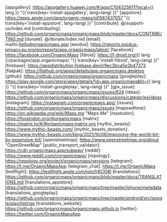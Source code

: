 [appgallery]: https://appgallery.huawei.com/#/app/C104325611?local={{ lang }} "{{ trans(key='install-appgallery', lang=lang) }}"
[appstore]: https://apps.apple.com/app/organic-maps/id1567437057 "{{ trans(key='install-appstore', lang=lang) }}"
[contribute]: @/support-us/index.md
[contributing]: https://github.com/organicmaps/organicmaps/blob/master/docs/CONTRIBUTING.md
[donate]: @/donate/index.md
[email]: mailto:hello@organicmaps.app
[exodus]: https://reports.exodus-privacy.eu.org/en/reports/app.organicmaps/latest/
[facebook]: https://facebook.com/OrganicMaps
[fdroid]: https://f-droid.org/{{ lang }}/packages/app.organicmaps/ "{{ trans(key='install-fdroid', lang=lang) }}"
[firebase]: https://appdistribution.firebase.dev/i/9ec3bca5e2b47373
[flatpak]: https://flathub.org/apps/details/app.organicmaps.desktop
[github]: https://github.com/organicmaps/organicmaps
[googleplay]: https://play.google.com/store/apps/details?id=app.organicmaps&hl={{ lang }} "{{ trans(key='install-googleplay', lang=lang) }}"
[gpx_issue]: https://github.com/organicmaps/organicmaps/issues/624
[ideas]: https://github.com/organicmaps/organicmaps/discussions/categories/ideas
[instagram]: https://instagram.com/organicmaps.app/
[issues]: https://github.com/organicmaps/organicmaps/issues
[mapswithme]: https://en.wikipedia.org/wiki/Maps.me "Maps.Me"
[mastodon]: https://fosstodon.org/@organicmaps
[matrix]: https://matrix.to/#/#organicmaps:matrix.org
[mythic_beasts]: https://www.mythic-beasts.com/
[mythic_beasts_donation]: https://www.mythic-beasts.com/blog/2021/10/06/improving-the-world-bit-by-expensive-bit/
[openstreetmap]: https://www.openstreetmap.org/about "OpenStreetMap"
[public_transport_validator]: https://cdn.organicmaps.app/subway/
[reddit]: https://www.reddit.com/r/organicmaps/
[repology]: https://repology.org/project/organicmaps/versions
[telegram]: https://t.me/OrganicMapsApp
[telegram_chat]: https://t.me/OrganicMaps
[testflight]: https://testflight.apple.com/join/lrKCl08I
[translations]: https://github.com/organicmaps/organicmaps/blob/master/docs/TRANSLATIONS.md
[translations_appstore]: https://github.com/organicmaps/organicmaps/tree/master/iphone/metadata
[translations_googleplay]: https://github.com/organicmaps/organicmaps/tree/master/android/src/google/play/listings
[translations_website]: https://github.com/organicmaps/organicmaps.github.io
[twitter]: https://twitter.com/OrganicMapsApp
